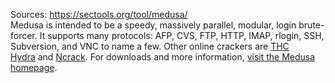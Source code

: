 Sources:
https://sectools.org/tool/medusa/
\
Medusa is intended to be a speedy, massively parallel, modular, login brute-forcer. It supports many protocols: AFP, CVS, FTP, HTTP, IMAP, rlogin, SSH, Subversion, and VNC to name a few. Other online crackers are [THC Hydra](https://sectools.org/tool/hydra/) and [Ncrack](http://nmap.org/ncrack/). For downloads and more information, [visit the Medusa homepage](http://www.foofus.net/jmk/medusa/medusa.html).
